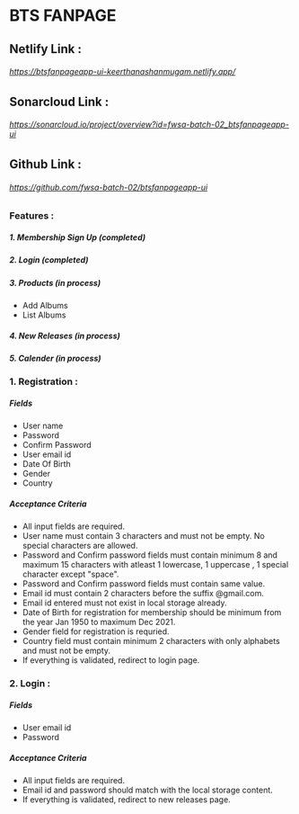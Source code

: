 # BTS FANPAGE

## Netlify Link :
   ###### https://btsfanpageapp-ui-keerthanashanmugam.netlify.app/

## Sonarcloud Link :
   ###### https://sonarcloud.io/project/overview?id=fwsa-batch-02_btsfanpageapp-ui 

## Github Link :
   ###### https://github.com/fwsa-batch-02/btsfanpageapp-ui      

### Features :
   ##### 1. Membership Sign Up (completed)
   ##### 2. Login (completed)
   ##### 3. Products (in process)
   * Add Albums
   * List Albums
   ##### 4. New Releases (in process)
   ##### 5. Calender (in process)

### 1. Registration :

   ##### Fields
  * User name
  * Password
  * Confirm Password
  * User email id
  * Date Of Birth
  * Gender
  * Country
   ##### Acceptance Criteria
  * All input fields are required.
  *  User name must contain 3 characters and must not be empty. No special characters are allowed.
  * Password and Confirm password fields must contain minimum 8 and maximum 15 characters with atleast 1 lowercase, 1 uppercase , 1 special character except "space".
  * Password and Confirm password fields must contain same value.
  * Email id must contain 2 characters before the suffix @gmail.com.
  * Email id entered must not exist in local storage already.
  * Date of Birth for registration for membership should be minimum from the year Jan 1950 to maximum Dec 2021.
  * Gender field for registration is requried.
  * Country field must contain minimum 2 characters with only alphabets and must not be empty.
  * If everything is validated, redirect to login page.

 ### 2. Login :
  ##### Fields
 * User email id
 * Password
  ##### Acceptance Criteria
 * All input fields are required.
 * Email id and password should match with the local storage content.
 * If everything is validated, redirect to new releases page.

 

 